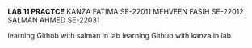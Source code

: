 **LAB 11 PRACTCE**
KANZA FATIMA  SE-22011
MEHVEEN FASIH SE-22012
SALMAN AHMED  SE-22031

learning Github with salman in lab
learning Github with kanza in lab

